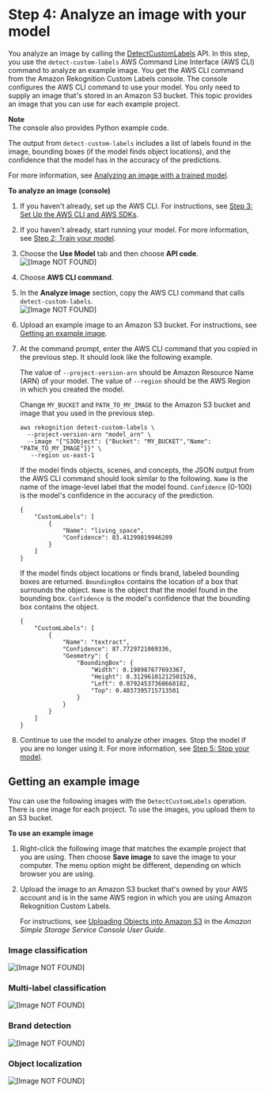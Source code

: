 # Step 4: Analyze an image with your model<a name="gs-step-get-a-prediction"></a>

You analyze an image by calling the [DetectCustomLabels](https://docs.aws.amazon.com/rekognition/latest/dg/API_DetectCustomLabels) API\. In this step, you use the `detect-custom-labels` AWS Command Line Interface \(AWS CLI\) command to analyze an example image\. You get the AWS CLI command from the Amazon Rekognition Custom Labels console\. The console configures the AWS CLI command to use your model\. You only need to supply an image that's stored in an Amazon S3 bucket\. This topic provides an image that you can use for each example project\. 

**Note**  
The console also provides Python example code\.

The output from `detect-custom-labels` includes a list of labels found in the image, bounding boxes \(if the model finds object locations\), and the confidence that the model has in the accuracy of the predictions\.

For more information, see [Analyzing an image with a trained model](detecting-custom-labels.md)\.

**To analyze an image \(console\)**

1. If you haven't already, set up the AWS CLI\. For instructions, see [Step 3: Set Up the AWS CLI and AWS SDKs](su-awscli-sdk.md)\.

1. If you haven't already, start running your model\. For more information, see [Step 2: Train your model](gs-step-train-model.md)\.

1. Choose the **Use Model** tab and then choose **API code**\.   
![\[Image NOT FOUND\]](http://docs.aws.amazon.com/rekognition/latest/customlabels-dg/images/get-started-use-model-api-code.jpg)

1. Choose **AWS CLI command**\.

1. In the **Analyze image** section, copy the AWS CLI command that calls `detect-custom-labels`\.  
![\[Image NOT FOUND\]](http://docs.aws.amazon.com/rekognition/latest/customlabels-dg/images/get-started-cli-code-analyze.jpg)

1. Upload an example image to an Amazon S3 bucket\. For instructions, see [Getting an example image](#gs-example-images)\.

1. At the command prompt, enter the AWS CLI command that you copied in the previous step\. It should look like the following example\. 

   The value of `--project-version-arn` should be Amazon Resource Name \(ARN\) of your model\. The value of `--region` should be the AWS Region in which you created the model\.

   Change `MY_BUCKET` and `PATH_TO_MY_IMAGE` to the Amazon S3 bucket and image that you used in the previous step\. 

   ```
   aws rekognition detect-custom-labels \
     --project-version-arn "model_arn" \
     --image "{"S3Object": {"Bucket": "MY_BUCKET","Name": "PATH_TO_MY_IMAGE"}}" \
      --region us-east-1
   ```

   If the model finds objects, scenes, and concepts, the JSON output from the AWS CLI command should look similar to the following\. `Name` is the name of the image\-level label that the model found\. `Confidence` \(0\-100\) is the model's confidence in the accuracy of the prediction\.

   ```
   {
       "CustomLabels": [
           {
               "Name": "living_space",
               "Confidence": 83.41299819946289
           }
       ]
   }
   ```

   If the model finds object locations or finds brand, labeled bounding boxes are returned\. `BoundingBox` contains the location of a box that surrounds the object\. `Name` is the object that the model found in the bounding box\. `Confidence` is the model's confidence that the bounding box contains the object\. 

   ```
   {
       "CustomLabels": [
           {
               "Name": "textract",
               "Confidence": 87.7729721069336,
               "Geometry": {
                   "BoundingBox": {
                       "Width": 0.198987677693367,
                       "Height": 0.31296101212501526,
                       "Left": 0.07924537360668182,
                       "Top": 0.4037395715713501
                   }
               }
           }
       ]
   }
   ```

1. Continue to use the model to analyze other images\. Stop the model if you are no longer using it\. For more information, see [Step 5: Stop your model](gs-step-stop-model.md)\.

## Getting an example image<a name="gs-example-images"></a>

You can use the following images with the `DetectCustomLabels` operation\. There is one image for each project\. To use the images, you upload them to an S3 bucket\. 

**To use an example image**

1. Right\-click the following image that matches the example project that you are using\. Then choose **Save image** to save the image to your computer\. The menu option might be different, depending on which browser you are using\.

1. Upload the image to an Amazon S3 bucket that's owned by your AWS account and is in the same AWS region in which you are using Amazon Rekognition Custom Labels\.

   For instructions, see [Uploading Objects into Amazon S3](https://docs.aws.amazon.com/AmazonS3/latest/user-guide/UploadingObjectsintoAmazonS3.html) in the *Amazon Simple Storage Service Console User Guide*\.

### Image classification<a name="gs-example-image-classification"></a>

![\[Image NOT FOUND\]](http://docs.aws.amazon.com/rekognition/latest/customlabels-dg/images/image-classification.jpg)

### Multi\-label classification<a name="gs-example-image-multi-label-classification"></a>

![\[Image NOT FOUND\]](http://docs.aws.amazon.com/rekognition/latest/customlabels-dg/images/multi-label-classification.jpg)

### Brand detection<a name="gs-example-image-brand-detection"></a>

![\[Image NOT FOUND\]](http://docs.aws.amazon.com/rekognition/latest/customlabels-dg/images/brand-detection.png)

### Object localization<a name="gs-example-image-object-localization"></a>

![\[Image NOT FOUND\]](http://docs.aws.amazon.com/rekognition/latest/customlabels-dg/images/object-localization.jpg)